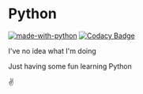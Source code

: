 # Python

[![made-with-python](https://img.shields.io/badge/Made%20with-Python-1f425f.svg)](https://www.python.org/) [![Codacy Badge](https://api.codacy.com/project/badge/Grade/331d5798b0fd4753bdefe6cd90e03212)](https://app.codacy.com/manual/dopewind/Python?utm_source=github.com&utm_medium=referral&utm_content=dopewind/Python&utm_campaign=Badge_Grade_Dashboard)

I've no idea what I'm doing

Just having some fun learning Python

✌
